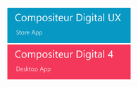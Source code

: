 [<img width="280" src="UX/en/img/main_doc_ux.jpg"/>](http://doc.compositeurdigital.com/UX/en/) [<img width="280" src="UX/en/img/main_doc_v4.jpg"/>](http://doc.compositeurdigital.com/doc_language.html)
